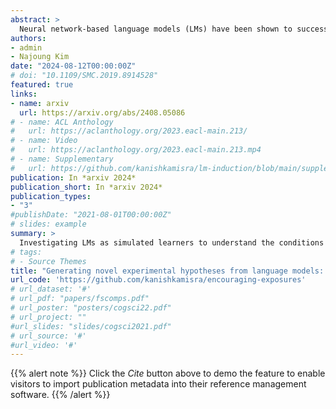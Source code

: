 ```yaml
---
abstract: >
  Neural network-based language models (LMs) have been shown to successfully capture complex linguistic knowledge. However, their utility for understanding human language and more broadly, human cognition, is still debated. We contribute to this debate by presenting a case study where we use LMs as simulated learners to derive novel experimental hypotheses that may then be tested with human learners. We apply this paradigm to study productive generalization of novel verbs across two dative constructions (DO: she pilked me the ball; PP: she pilked the ball to me) — acquisition of which is known to involve a large hypothesis space of contextual features — using LMs trained on transcripts of child-directed speech. We specifically ask: “what properties of the training exposure facilitate a novel verb’s generalization to the (unmodeled) alternate construction?” To answer this, we systematically vary the exposure context in which a novel dative verb occurs in terms of the properties of the theme and recipient, and then analyze the LMs’ usage of the novel verb in the unmodeled dative construction. As a precondition to determine their utility for deriving novel hypotheses, we first test experimental conditions analogous to prior human studies, where we find LMs to replicate known patterns of children’s cross-dative generalization. Our subsequent simulations reveal a nuanced role of the features of the novel verbs’ exposure context on the LMs’ cross-dative generalization. In particular, we find generalization to be facilitated when the first postverbal argument of the exposure context is pronominal, definite, short, and conforms to the prototypical animacy expectations of the exposure dative (i.e., inanimate theme/animate recipient). These patterns are characteristic of harmonic alignment in dative constructions observed in prior work, where the argument with features ranking higher on the discourse prominence scale tends to precede the other. This gives rise to a novel hypothesis that cross-dative generalization is facilitated or preempted based on the extent to which the features of the exposure context—in particular, its first postverbal argument—are harmonically aligned. Based on these findings, we sketch out future experiments that can test this hypothesis in child learners.
authors:
- admin 
- Najoung Kim
date: "2024-08-12T00:00:00Z"
# doi: "10.1109/SMC.2019.8914528"
featured: true
links:
- name: arxiv
  url: https://arxiv.org/abs/2408.05086
# - name: ACL Anthology
#   url: https://aclanthology.org/2023.eacl-main.213/
# - name: Video
#   url: https://aclanthology.org/2023.eacl-main.213.mp4
# - name: Supplementary
#   url: https://github.com/kanishkamisra/lm-induction/blob/main/supplemental.pdf
publication: In *arxiv 2024*
publication_short: In *arxiv 2024*
publication_types:
- "3"
#publishDate: "2021-08-01T00:00:00Z"
# slides: example
summary: >
  Investigating LMs as simulated learners to understand the conditions that enable cross-dative generalization and derive novel hypotheses to test on human learners.
# tags:
# - Source Themes
title: "Generating novel experimental hypotheses from language models: A case study on cross-dative generalization"
url_code: 'https://github.com/kanishkamisra/encouraging-exposures'
# url_dataset: '#'
# url_pdf: "papers/fscomps.pdf"
# url_poster: "posters/cogsci22.pdf"
# url_project: ""
#url_slides: "slides/cogsci2021.pdf"
# url_source: '#'
#url_video: '#'
---
```


{{% alert note %}}
Click the *Cite* button above to demo the feature to enable visitors to import publication metadata into their reference management software.
{{% /alert %}}

